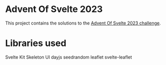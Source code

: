 # Advent Of Svelte 2023

This project contains the solutions to the [Advent Of Svelte 2023 challenge](https://advent.sveltesociety.dev/#challenges).

# Libraries used

Svelte Kit
Skeleton UI
dayjs
seedrandom
leaflet
svelte-leaflet
